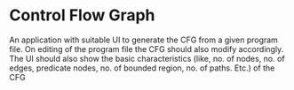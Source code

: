 # Control Flow Graph

An application with suitable UI to generate the CFG from a given program file. On editing of the program file the CFG should also modify accordingly. The UI should also show the basic characteristics (like, no. of nodes, no. of edges, predicate nodes, no. of bounded region, no. of paths. Etc.) of the CFG 
